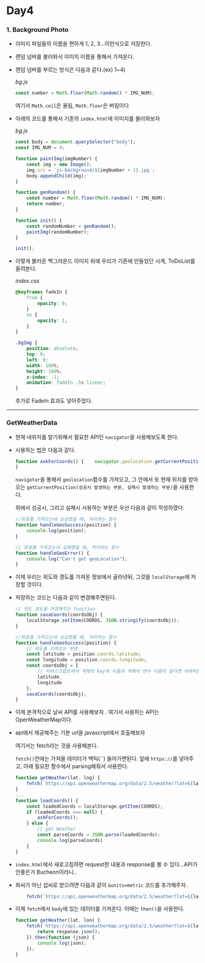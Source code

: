 # Day4

### 1. Background Photo

* 이미지 파일들의 이름을 편하게 1, 2, 3...이런식으로 저장한다.

* 랜덤 넘버를 불러와서 이미지 이름을 통해서 가져온다.

* 랜덤 넘버를 부르는 방식은 다음과 같다.(ex) 1~4)

  *bg.js*

  ```js
  const number = Math.floor(Math.random() * IMG_NUM);
  ```

  여기서 `Math.ceil`은 올림, `Math.floor`은 버림이다

* 아래의 코드를 통해서 기존의 `index.html`에 이미지를 불러와보자

  *bg.js*

  ```js
  const body = document.querySelector("body");
  const IMG_NUM = 4;
  
  function paintImg(imgNumber) {
      const img = new Image();
      img.src = `js-background/${imgNumber + 1}.jpg`;
      body.appendChild(img);
  }
  
  function genRandom() {
      const number = Math.floor(Math.random() * IMG_NUM);
      return number;
  }
  
  function init() {
      const randomNumber = genRandom();
      paintImg(randomNumber);
  }
  
  init();
  ```

* 이렇게 불러온 백그라운드 이미지 위에 우리가 기존에 만들었던 시계, ToDoList를 올려본다.

  *index.css*

  ```css
  @keyframes fadeIn {
      from {
          opacity: 0;
      }
      to {
          opacity: 1;
      }
  }
  
  .bgImg {
      position: absolute;
      top: 0;
      left: 0;
      width: 100%;
      height: 100%;
      z-index: -1;
      animation: fadeIn .5s linear;
  }
  ```

  추가로 FadeIn 효과도 넣어주었다.

---

### GetWeatherData

* 현재 내위치를 알기위해서 필요한 API인 `navigator`을 사용해보도록 한다.

* 사용하는 법은 다음과 같다.

  ```js
  function askForCoords() {    navigator.geolocation.getCurrentPosition(handleGeoSuccess, handleGeoError);
  }
  ```

  `navigator`을 통해서 `geolocation`함수를 가져오고, 그 안에서 또 현재 위치를 받아오는 `getCurrentPosition(성공시 발생하는 부분, 실패시 발생하는 부분)`을 사용한다.

  위에서 성공시, 그리고 실패시 사용하는 부분은 우선 다음과 같이 작성하였다.

  ```js
  //좌표를 가져오는데 성공했을 때, 처리하는 함수
  function handleGeoSuccess(position) {
      console.log(position);
  }
  
  // 좌표를 가져오는데 실패했을 때, 처리하는 함수
  function handleGeoError() {
      console.log("Can't get geoLocation");
  }
  ```

* 이제 우리는 위도와 경도를 가져온 정보에서 골라낸뒤, 그것을 `localStorage`에 저장할 것이다. 

* 저장하는 코드는 다음과 같이 변경해주면된다.

  ```js
  // 위도 경도를 저장해주는 function
  function savaCoords(coordsObj) {
      localStorage.setItem(COORDS, JSON.stringify(coordsObj));
  }
  
  //좌표를 가져오는데 성공했을 때, 처리하는 함수
  function handleGeoSuccess(position) {
      // 위도를 가져오는 부분.
      const latitude = position.coords.latitude;
      const longitude = position.coords.longitude;
      const coordsObj = {
          // 자바스크립트에서 객체의 key의 이름과 객체의 변수 이름이 같다면 아래처럼 해도 된다.
          latitude,
          longitude
      };
      savaCoords(coordsObj);
  }
  ```

* 이제 본격적으로 날씨 API를 사용해보자 . 여기서 사용하는 API는 OpenWeatherMap이다.

* api에서 제공해주는 기본 url을 javascript에서 호출해보자

  여기서는 fetch라는 것을 사용해본다.

  `fetch()`안에는 가져올 데이터가 백틱(\`\`) 들어가면된다. 앞에 `https://`를 넣어주고,  아래 필요한 함수에서 parsing해줘서 사용한다.

  ```js
  function getWeather(lat, lng) {
      fetch(`https://api.openweathermap.org/data/2.5/weather?lat=${lat}&lon=${lon}&appid=${API_KEY}`);
  }
  ...
  function loadCoords() {
      const loadedCoords = localStorage.getItem(COORDS);
      if (loadedCoords === null) {
          askForCoords();
      } else {
          // get Weather
          const parseCoords = JSON.parse(loadedCoords);
          console.log(parseCoords)
      }
  }
  ```

* `index.html`에서 새로고침하면 request한 내용과 response를 볼 수 있다...API가 안좋은가 Bucheon이라니..

* 화씨가 아닌 섭씨로 받으려면 다음과 같이 `&units=metric` 코드를 추가해주자.

  ```js
      fetch(`https://api.openweathermap.org/data/2.5/weather?lat=${lat}&lon=${lon}&appid=${API_KEY}&units=metric`);
  ```

* 이제 `fetch`에서 `body`에 있는 데이터를 가져온다. 이때는 `then()`을 사용한다.

  ```js
  function getWeather(lat, lon) {
      fetch(`https://api.openweathermap.org/data/2.5/weather?lat=${lat}&lon=${lon}&appid=${API_KEY}&units=metric`).then(function (response) {
          return response.json();
      }).then(function (json) {
          console.log(json);
      });
  }
  ```
